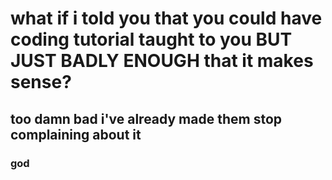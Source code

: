 # what if i told you that you could have coding tutorial taught to you BUT JUST BADLY ENOUGH that it makes sense?
## too damn bad i've already made them stop complaining about it
### god
